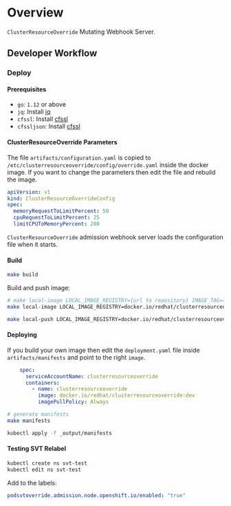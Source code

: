 # Overview

`ClusterResourceOverride` Mutating Webhook Server.

## Developer Workflow

### Deploy

#### Prerequisites

* `go`: `1.12` or above
* `jq`: Install [jq](https://stedolan.github.io/jq)
* `cfssl`: Install [cfssl](https://github.com/cloudflare/cfssl)
* `cfssljson`: Install [cfssl](https://github.com/cloudflare/cfssl)

#### ClusterResourceOverride Parameters

The file `artifacts/configuration.yaml` is copied to `/etc/clusterresourceoverride/config/override.yaml` inside the docker image. If you want to change the parameters then edit the file and rebuild the image.

```yaml
apiVersion: v1
kind: ClusterResourceOverrideConfig
spec:
  memoryRequestToLimitPercent: 50
  cpuRequestToLimitPercent: 25
  limitCPUToMemoryPercent: 200
```

`ClusterResourceOverride` admission webhook server loads the configuration file when it starts.

#### Build

```bash
make build
```

Build and push image:

```bash
# make local-image LOCAL_IMAGE_REGISTRY={url to repository} IMAGE_TAG={tag}
make local-image LOCAL_IMAGE_REGISTRY=docker.io/redhat/clusterresourceoverride IMAGE_TAG=dev

make local-push LOCAL_IMAGE_REGISTRY=docker.io/redhat/clusterresourceoverride IMAGE_TAG=dev
```

#### Deploying

If you build your own image then edit the `deployment.yaml` file inside `artifacts/manifests` and point to the right `image`.

```yaml
    spec:
      serviceAccountName: clusterresourceoverride
      containers:
        - name: clusterresourceoverride
          image: docker.io/redhat/clusterresourceoverride:dev
          imagePullPolicy: Always

```  

```bash
# generate manifests
make manifests

kubectl apply -f _output/manifests
```

#### Testing SVT Relabel

```bash
kubectl create ns svt-test
kubectl edit ns svt-test
```

Add to the labels:

```yaml
podsvtoverride.admission.node.openshift.io/enabled: "true"
```
